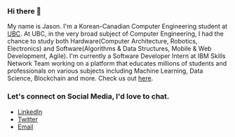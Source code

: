 ### Hi there 👋

My name is Jason. I'm a Korean-Canadian Computer Engineering student at [UBC](https://www.ubc.ca/). At UBC, in the very broad subject of Computer Engineering, I had the chance to study both Hardware(Computer Architecture, Robotics, Electronics) and Software(Algorithms & Data Structures, Mobile & Web Development, Agile). I'm currently a Software Developer Intern at IBM Skills Network Team working on a platform that educates millions of students and professionals on various subjects including Machine Learning, Data Science, Blockchain and more. Check us out [here](https://www.skills.network/).

### Let's connect on Social Media, I'd love to chat.
- [LinkedIn](https://www.linkedin.com/in/minkyusong/)
- [Twitter](https://twitter.com/_smkjason)
- [Email](smkjason@yahoo.com)

<!--
**smkjason/smkjason** is a ✨ _special_ ✨ repository because its `README.md` (this file) appears on your GitHub profile.

Here are some ideas to get you started:

- 🔭 I’m currently working on ...
- 🌱 I’m currently learning ...
- 👯 I’m looking to collaborate on ...
- 🤔 I’m looking for help with ...
- 💬 Ask me about ...
- 📫 How to reach me: ...
- 😄 Pronouns: ...
- ⚡ Fun fact: ...
-->

